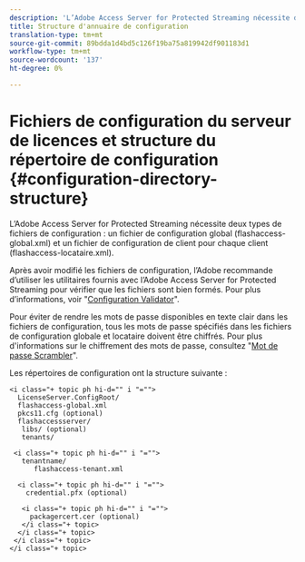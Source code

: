 ```yaml
---
description: 'L’Adobe Access Server for Protected Streaming nécessite deux types de fichiers de configuration : un fichier de configuration global (flashaccess-global.xml) et un fichier de configuration de client pour chaque client (flashaccess-locataire.xml).'
title: Structure d'annuaire de configuration
translation-type: tm+mt
source-git-commit: 89bdda1d4bd5c126f19ba75a819942df901183d1
workflow-type: tm+mt
source-wordcount: '137'
ht-degree: 0%

---
```



# Fichiers de configuration du serveur de licences et structure du répertoire de configuration {#configuration-directory-structure}

L’Adobe Access Server for Protected Streaming nécessite deux types de fichiers de configuration : un fichier de configuration global (flashaccess-global.xml) et un fichier de configuration de client pour chaque client (flashaccess-locataire.xml).

Après avoir modifié les fichiers de configuration, l’Adobe recommande d’utiliser les utilitaires fournis avec l’Adobe Access Server for Protected Streaming pour vérifier que les fichiers sont bien formés. Pour plus d’informations, voir &quot;[Configuration Validator](../../aaxs-protected-streaming/aaxs-protected-streaming-utilities/configuration-validator.md)&quot;.

Pour éviter de rendre les mots de passe disponibles en texte clair dans les fichiers de configuration, tous les mots de passe spécifiés dans les fichiers de configuration globale et locataire doivent être chiffrés. Pour plus d&#39;informations sur le chiffrement des mots de passe, consultez &quot;[Mot de passe Scrambler](../../aaxs-protected-streaming/aaxs-protected-streaming-utilities/password-scrambler.md)&quot;.

Les répertoires de configuration ont la structure suivante :

```
<i class="+ topic ph hi-d="" i "="">
  LicenseServer.ConfigRoot/  
  flashaccess-global.xml  
  pkcs11.cfg (optional)  
  flashaccessserver/  
   libs/ (optional)  
   tenants/  
     
 <i class="+ topic ph hi-d="" i "="">
   tenantname/  
      flashaccess-tenant.xml  
       
  <i class="+ topic ph hi-d="" i "="">
    credential.pfx (optional)  
        
   <i class="+ topic ph hi-d="" i "="">
     packagercert.cer (optional) 
   </i class="+ topic> 
  </i class="+ topic> 
 </i class="+ topic> 
</i class="+ topic>
```


